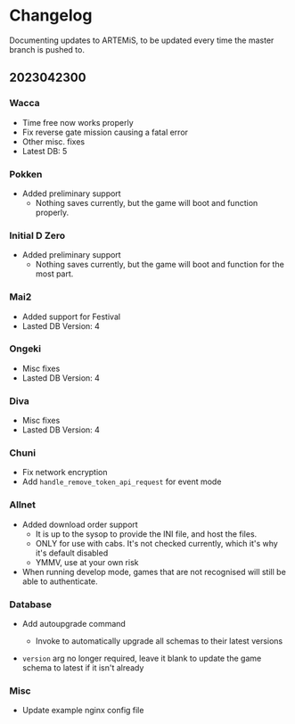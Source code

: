 # Changelog
Documenting updates to ARTEMiS, to be updated every time the master branch is pushed to.

## 2023042300
### Wacca
+ Time free now works properly
+ Fix reverse gate mission causing a fatal error
+ Other misc. fixes
+ Latest DB: 5

### Pokken
+ Added preliminary support
    + Nothing saves currently, but the game will boot and function properly.

### Initial D Zero
+ Added preliminary support
    + Nothing saves currently, but the game will boot and function for the most part.

### Mai2
+ Added support for Festival
+ Lasted DB Version: 4

### Ongeki
+ Misc fixes
+ Lasted DB Version: 4

### Diva
+ Misc fixes
+ Lasted DB Version: 4

### Chuni
+ Fix network encryption
+ Add `handle_remove_token_api_request` for event mode

### Allnet
+ Added download order support
    + It is up to the sysop to provide the INI file, and host the files.
    + ONLY for use with cabs. It's not checked currently, which it's why it's default disabled
    + YMMV, use at your own risk
+ When running develop mode, games that are not recognised will still be able to authenticate.

### Database
+ Add autoupgrade command
    + Invoke to automatically upgrade all schemas to their latest versions

+ `version` arg no longer required, leave it blank to update the game schema to latest if it isn't already

### Misc
+ Update example nginx config file
